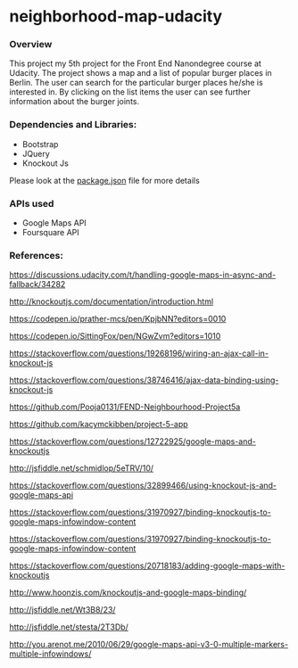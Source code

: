 # neighborhood-map-udacity

### Overview

This project my 5th project for the Front End Nanondegree course at Udacity. The project shows a map and a list of popular burger places in Berlin. The user can search for the particular burger places he/she is interested in. By clicking on the list items the user can see further information about the burger joints.


### Dependencies and Libraries:
- Bootstrap
- JQuery
- Knockout Js

Please look at the [package.json](package.json) file for more details

### APIs used
- Google Maps API
- Foursquare API


### References:

https://discussions.udacity.com/t/handling-google-maps-in-async-and-fallback/34282

http://knockoutjs.com/documentation/introduction.html

https://codepen.io/prather-mcs/pen/KpjbNN?editors=0010

https://codepen.io/SittingFox/pen/NGwZvm?editors=1010

https://stackoverflow.com/questions/19268196/wiring-an-ajax-call-in-knockout-js

https://stackoverflow.com/questions/38746416/ajax-data-binding-using-knockout-js

https://github.com/Pooja0131/FEND-Neighbourhood-Project5a

https://github.com/kacymckibben/project-5-app

https://stackoverflow.com/questions/12722925/google-maps-and-knockoutjs

http://jsfiddle.net/schmidlop/5eTRV/10/

https://stackoverflow.com/questions/32899466/using-knockout-js-and-google-maps-api

https://stackoverflow.com/questions/31970927/binding-knockoutjs-to-google-maps-infowindow-content

https://stackoverflow.com/questions/31970927/binding-knockoutjs-to-google-maps-infowindow-content

https://stackoverflow.com/questions/20718183/adding-google-maps-with-knockoutjs

http://www.hoonzis.com/knockoutjs-and-google-maps-binding/

http://jsfiddle.net/Wt3B8/23/

http://jsfiddle.net/stesta/2T3Db/

http://you.arenot.me/2010/06/29/google-maps-api-v3-0-multiple-markers-multiple-infowindows/
